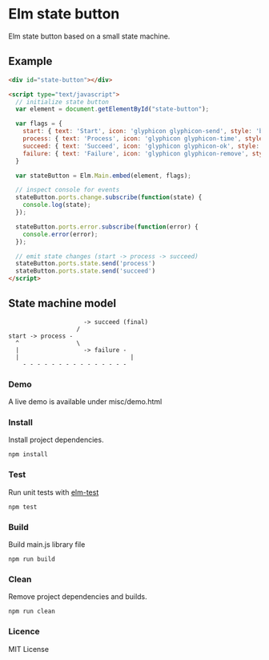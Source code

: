 # Elm state button

Elm state button based on a small state machine.

## Example

```html
<div id="state-button"></div>

<script type="text/javascript">
  // initialize state button
  var element = document.getElementById("state-button");

  var flags = {
    start: { text: 'Start', icon: 'glyphicon glyphicon-send', style: 'btn btn-primary' },
    process: { text: 'Process', icon: 'glyphicon glyphicon-time', style: 'btn btn-default' },
    succeed: { text: 'Succeed', icon: 'glyphicon glyphicon-ok', style: 'btn btn-success' },
    failure: { text: 'Failure', icon: 'glyphicon glyphicon-remove', style: 'btn btn-danger' }
  }

  var stateButton = Elm.Main.embed(element, flags);

  // inspect console for events
  stateButton.ports.change.subscribe(function(state) {
    console.log(state);
  });

  stateButton.ports.error.subscribe(function(error) {
    console.error(error);
  });

  // emit state changes (start -> process -> succeed)
  stateButton.ports.state.send('process')
  stateButton.ports.state.send('succeed')
</script>
```

## State machine model
```basic
                     -> succeed (final)
                   /
start -> process -
  ^                \
  |                  -> failure -
  |                               |
    - - - - - - - - - - - - - - -
```



### Demo

A live demo is available under misc/demo.html

### Install

Install project dependencies.

`npm install`

### Test

Run unit tests with [elm-test](http://package.elm-lang.org/packages/elm-community/elm-test/latest)

`npm test`

### Build
Build main.js library file

`npm run build`

### Clean

Remove project dependencies and builds.

`npm run clean`

### Licence
MIT License

